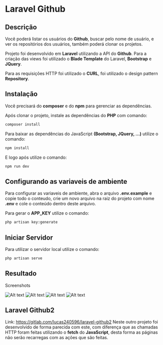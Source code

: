 Laravel Github
======

Descrição
------
Você poderá listar os usuários do **Github**, buscar pelo nome de usuário, e ver os repositórios dos usuários, também poderá clonar os projetos.

Projeto foi desenvolvido em **Laravel** utilizando a API do **Github**. Para a criação das views foi utilizado o **Blade Template** do Laravel, **Bootstrap** e **JQuery**.

Para as requisições HTTP foi utilizado o **CURL**, foi utilizado o design pattern **Repository**.

Instalação
------
Você precisará do **composer** e do **npm** para gerenciar as dependências.

Após clonar o projeto, instale as dependências do **PHP** com comando:
```bash
composer install
```

Para baixar as dependências do JavaScript **(Bootstrap, JQuery, ...)** utilize o comando:
```bash
npm install
```

E logo após utilize o comando:
```bash
npm run dev
```

Configurando as variaveis de ambiente
------
Para configurar as variaveis de ambiente, abra o arquivo **.env.example** e copie todo o conteudo, crie um novo arquivo na raiz do projeto com nome **.env** e cole o conteúdo dentro deste arquivo.

Para gerar o **APP_KEY** utilize o comando:
```bash
php artisan key:generate
```

Iniciar Servidor
------
Para utilizar o servidor local utilize o comando:
```bash
php artisan serve
```

Resultado
------

Screenshots

![Alt text](/../-/raw/master/screenshots/001.png?raw=true "001")
![Alt text](/../-/raw/master/screenshots/002.png?raw=true "002")
![Alt text](/../-/raw/master/screenshots/003.png?raw=true "003")
![Alt text](/../-/raw/master/screenshots/004.png?raw=true "004")

Laravel Github2
------
Link: https://gitlab.com/lucas240596/laravel-github2
Neste outro projeto foi desenvolvido de forma parecida com este, com diferença que as chamadas HTTP foram feitas utilizando o **fetch** do **JavaScript**, desta forma as páginas não serão recarregas com as ações que são feitas.
